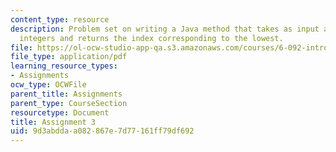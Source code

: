 ```yaml
---
content_type: resource
description: Problem set on writing a Java method that takes as input an array of
  integers and returns the index corresponding to the lowest.
file: https://ol-ocw-studio-app-qa.s3.amazonaws.com/courses/6-092-introduction-to-programming-in-java-january-iap-2010/9d3abddaa082867e7d77161ff79df692_MIT6_092IAP10_assn03.pdf
file_type: application/pdf
learning_resource_types:
- Assignments
ocw_type: OCWFile
parent_title: Assignments
parent_type: CourseSection
resourcetype: Document
title: Assignment 3
uid: 9d3abdda-a082-867e-7d77-161ff79df692
---
```

